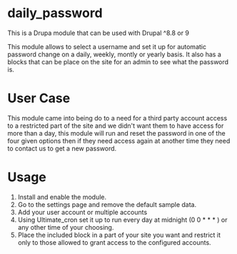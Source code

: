 # daily_password
This is a Drupa module that can be used with Drupal ^8.8 or 9

This module allows to select a username and set it up for automatic password change on a daily, weekly, montly or yearly basis. It also has a blocks that can be place on the site for an admin to see what the password is.

# User Case
This module came into being do to a need for a third party account access to a restricted part of the site and we didn't want them to have access for more than a day, this module will run and reset the password in one of the four given options then if they need access again at another time they need to contact us to get a new password.

# Usage
1. Install and enable the module.
2. Go to the settings page and remove the default sample data.
3. Add your user account or multiple accounts
4. Using Ultimate_cron set it up to run every day at midnight (0 0 * * * ) or any other time of your choosing.
5. Place the included block in a part of your site you want and restrict it only to those allowed to grant access to the configured accounts.




